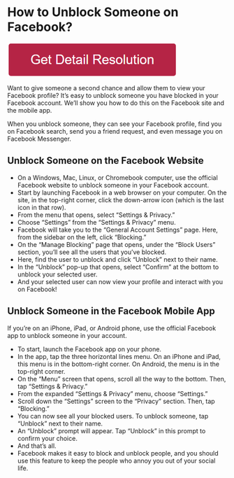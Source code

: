 # How to Unblock Someone on Facebook?

[![How to Unblock Someone on Facebook](redd.png)](https://github.com/techworkie/how.to.unblock.someone.on.facebook)





Want to give someone a second chance and allow them to view your Facebook profile? It’s easy to unblock someone you have blocked in your Facebook account. We’ll show you how to do this on the Facebook site and the mobile app.

When you unblock someone, they can see your Facebook profile, find you on Facebook search, send you a friend request, and even message you on Facebook Messenger.


## Unblock Someone on the Facebook Website

* On a Windows, Mac, Linux, or Chromebook computer, use the official Facebook website to unblock someone in your Facebook account.
* Start by launching Facebook in a web browser on your computer. On the site, in the top-right corner, click the down-arrow icon (which is the last icon in that row).
* From the menu that opens, select “Settings & Privacy.”
* Choose “Settings” from the “Settings & Privacy” menu.
* Facebook will take you to the “General Account Settings” page. Here, from the sidebar on the left, click “Blocking.”
* On the “Manage Blocking” page that opens, under the “Block Users” section, you’ll see all the users that you’ve blocked.
* Here, find the user to unblock and click “Unblock” next to their name.
* In the “Unblock” pop-up that opens, select “Confirm” at the bottom to unblock your selected user.
* And your selected user can now view your profile and interact with you on Facebook!



## Unblock Someone in the Facebook Mobile App


If you’re on an iPhone, iPad, or Android phone, use the official Facebook app to unblock someone in your account.

* To start, launch the Facebook app on your phone.
* In the app, tap the three horizontal lines menu. On an iPhone and iPad, this menu is in the bottom-right corner. On Android, the menu is in the top-right corner.
* On the “Menu” screen that opens, scroll all the way to the bottom. Then, tap “Settings & Privacy.”
* From the expanded “Settings & Privacy” menu, choose “Settings.”
* Scroll down the “Settings” screen to the “Privacy” section. Then, tap “Blocking.”
* You can now see all your blocked users. To unblock someone, tap “Unblock” next to their name. 
* An “Unblock” prompt will appear. Tap “Unblock” in this prompt to confirm your choice.
* And that’s all.
* Facebook makes it easy to block and unblock people, and you should use this feature to keep the people who annoy you out of your social life.
